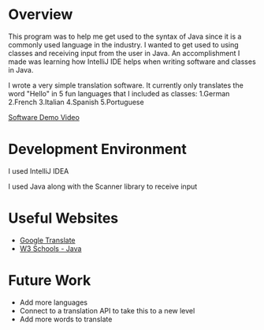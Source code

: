 # Overview

This program was to help me get used to the syntax of Java since it is a commonly used 
language in the industry. I wanted to get used to using classes and receiving input from the user in Java.
An accomplishment I made was learning how IntelliJ IDE helps when writing software and classes in Java.

I wrote a very simple translation software. It currently only translates the word "Hello" in 5 fun languages
that I included as classes: 
1.German
2.French
3.Italian
4.Spanish
5.Portuguese



[Software Demo Video](https://youtu.be/s54PWECAHpM)

# Development Environment

I used IntelliJ IDEA 

I used Java along with the Scanner library to receive input

# Useful Websites

* [Google Translate](https://translate.google.com/)
* [W3 Schools - Java](https://www.w3schools.com/java/java_user_input.asp)

# Future Work

* Add more languages
* Connect to a translation API to take this to a new level
* Add more words to translate